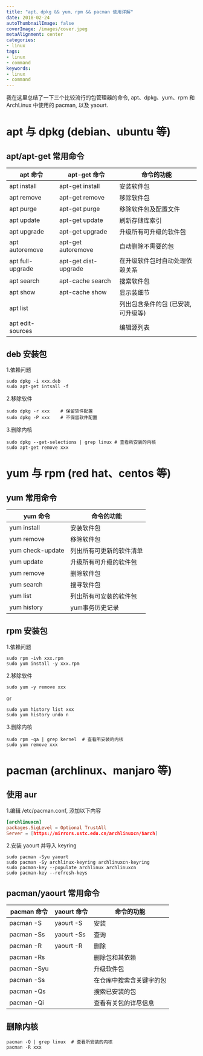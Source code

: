 ```yaml
---
title: "apt、dpkg && yum、rpm && pacman 使用详解"
date: 2018-02-24
autoThumbnailImage: false
coverImage: /images/cover.jpeg
metaAlignment: center
categories:
- linux
tags:
- linux
- command
keywords:
- linux
- command
---
```


我在这里总结了一下三个比较流行的包管理器的命令, apt、dpkg、yum、rpm 和 ArchLinux 中使用的 pacman, 以及 yaourt.

<!--more-->

# apt 与 dpkg (debian、ubuntu 等)

## apt/apt-get 常用命令

| apt 命令 | apt-get 命令 | 命令的功能 |
| ---- | ------------ | ---------- |
|apt install|apt-get install|安装软件包|
|apt remove|apt-get remove|移除软件包|
|apt purge|apt-get purge|移除软件包及配置文件|
|apt update|apt-get update|刷新存储库索引|
|apt upgrade|apt-get upgrade|升级所有可升级的软件包|
|apt autoremove|apt-get autoremove|自动删除不需要的包|
|apt full-upgrade|apt-get dist-upgrade|在升级软件包时自动处理依赖关系|
|apt search|apt-cache search|搜索软件包|
|apt show|apt-cache show|显示装细节|
|apt list| |列出包含条件的包 (已安装, 可升级等)|
|apt edit-sources| |编辑源列表|

## deb 安装包

1.依赖问题

``` shell
sudo dpkg -i xxx.deb
sudo apt-get intsall -f
```

2.移除软件

``` shell
sudo dpkg -r xxx    # 保留软件配置
sudo dpkg -P xxx    # 不保留软件配置
```

3.删除内核

``` shell
sudo dpkg --get-selections | grep linux # 查看所安装的内核
sudo apt-get remove xxx
```

# yum 与 rpm (red hat、centos 等)

## yum 常用命令

|yum 命令|命令的功能|
| ---- | ------------ |
|yum install|安装软件包|
|yum remove|移除软件包|
|yum check-update|列出所有可更新的软件清单|
|yum update|升级所有可升级的软件包|
|yum remove|删除软件包|
|yum search|搜寻软件包|
|yum list|列出所有可安装的软件包|
|yum history|yum事务历史记录|

## rpm 安装包

1.依赖问题

``` shell
sudo rpm -ivh xxx.rpm
sudo yum install -y xxx.rpm
```

2.移除软件

``` shell
sudo yum -y remove xxx
```

or

``` shell
sudo yum history list xxx
sudo yum history undo n
```

3.删除内核

``` shell
sudo rpm -qa | grep kernel  # 查看所安装的内核
sudo yum remove xxx
```

# pacman (archlinux、manjaro 等)

## 使用 aur

1.编辑 /etc/pacman.conf, 添加以下内容

``` conf
[archlinuxcn]
packages.SigLevel = Optional TrustAll
Server = [https://mirrors.ustc.edu.cn/archlinuxcn/$arch]
```

2.安装 yaourt 并导入 keyring

``` shell
sudo pacman -Syu yaourt
sudo pacman -Sy archlinux-keyring archlinuxcn-keyring
sudo pacman-key --populate archlinux archlinuxcn
sudo pacman-key --refresh-keys
```

## pacman/yaourt 常用命令

|pacman 命令|yaourt 命令|命令的功能|
| ---- | ---- | ------------ |
|pacman -S|yaourt -S|安装|
|pacman -Ss|yaourt -Ss|查询|
|pacman -R|yaourt -R|删除|
|pacman -Rs||删除包和其依赖|
|pacman -Syu||升级软件包|
|pacman -Ss||在仓库中搜索含关键字的包|
|pacman -Qs||搜索已安装的包|
|pacman -Qi||查看有关包的详尽信息|

## 删除内核

``` shell
pacman -Q | grep linux  # 查看所安装的内核
pacman -R xxx
```